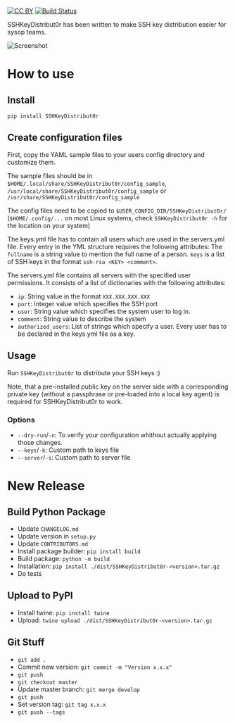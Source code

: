 [![CC BY](http://mirrors.creativecommons.org/presskit/buttons/80x15/svg/by.svg)](http://creativecommons.org/licenses/by/4.0/)
[![Build Status](https://travis-ci.org/thomai/SSHKeyDistribut0r.svg?branch=master)](https://travis-ci.org/thomai/SSHKeyDistribut0r)

SSHKeyDistribut0r has been written to make SSH key distribution easier
for sysop teams.

![Screenshot](http://i.imgur.com/qoKm9dl.png)

# How to use
## Install
```
pip install SSHKeyDistribut0r
```

## Create configuration files
First, copy the YAML sample files to your users config directory and customize them.

The sample files should be in
`$HOME/.local/share/SSHKeyDistribut0r/config_sample`,
`/usr/local/share/SSHKeyDistribut0r/config_sample` or
`/usr/share/SSHKeyDistribut0r/config_sample`

The config files need to be copied to `$USER_CONFIG_DIR/SSHKeyDistribut0r/`
(`$HOME/.config/...` on most Linux systems, check `SSHKeyDistribut0r -h` for
the location on your system)

The keys.yml file has to contain all users which are used in the
servers.yml file. Every entry in the YML structure requires the
following attributes:
The `fullname` is a string value to mention the full name of a person.
`keys` is a list of SSH keys in the format `ssh-rsa <KEY> <comment>`.

The servers.yml file contains all servers with the specified user
permissions. It consists of a list of dictionaries with the following
attributes:
* `ip`: String value in the format `XXX.XXX.XXX.XXX`
* `port`: Integer value which specifies the SSH port
* `user`: String value which specifies the system user to log in.
* `comment`: String value to describe the system
* `authorized_users`: List of strings which specify a user. Every user
    has to be declared in the keys.yml file as a key.

## Usage
Run `SSHKeyDistribut0r` to distribute your SSH keys :)

Note, that a pre-installed public key on the server side with a corresponding
private key (without a passphrase or pre-loaded into a local key agent) is
required for SSHKeyDistribut0r to work.

### Options
* `--dry-run`/`-n`: To verify your configuration whithout actually applying those changes.
* `--keys`/`-k`: Custom path to keys file
* `--server`/`-s`: Custom path to server file

# New Release
## Build Python Package
* Update `CHANGELOG.md`
* Update version in `setup.py`
* Update `CONTRIBUTORS.md`
* Install package builder: `pip install build`
* Build package: `python -m build`
* Installation: `pip install ./dist/SSHKeyDistribut0r-<version>.tar.gz`
* Do tests

## Upload to PyPI
* Install twine: `pip install twine`
* Upload: `twine upload ./dist/SSHKeyDistribut0r-<version>.tar.gz`

## Git Stuff
* `git add .`
* Commit new version: `git commit -m "Version x.x.x"`
* `git push`
* `git checkout master`
* Update master branch: `git merge develop`
* `git push`
* Set version tag: `git tag x.x.x`
* `git push --tags`
